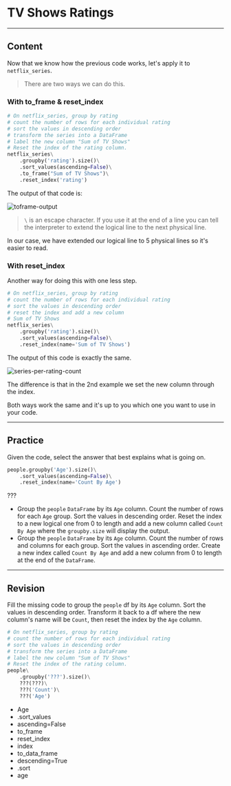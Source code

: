 ﻿---
author: Stefan-Stojanovic

type: normal

category: how to

links:
  - >-
    [Netflix Ratings](https://help.netflix.com/en/node/2064){documentation}
  - >-
    [to_frame before reset_index](https://stackoverflow.com/questions/40914200/can-i-assign-a-reset-index-a-name){documentation}
    

---

# TV Shows Ratings

---
## Content

Now that we know how the previous code works, let's apply it to `netflix_series`.

> There are two ways we can do this.

### With to_frame & reset_index

```py
# On netflix_series, group by rating
# count the number of rows for each individual rating
# sort the values in descending order
# transform the series into a DataFrame
# label the new column "Sum of TV Shows"
# Reset the index of the rating column.
netflix_series\
    .groupby('rating').size()\
    .sort_values(ascending=False)\
    .to_frame("Sum of TV Shows")\
    .reset_index('rating')
```

The output of that code is:

![toframe-output](https://img.enkipro.com/92ca8af7959786cd9bebb9c0898e3010.png)

> `\` is an escape character. If you use it at the end of a line you can tell the interpreter to extend the logical line to the next physical line.

In our case, we have extended our logical line to 5 physical lines so it's easier to read.

### With reset_index

Another way for doing this with one less step.

```py
# On netflix_series, group by rating
# count the number of rows for each individual rating
# sort the values in descending order
# reset the index and add a new column
# Sum of TV Shows
netflix_series\
    .groupby('rating').size()\
    .sort_values(ascending=False)\
    .reset_index(name='Sum of TV Shows')
```

The output of this code is exactly the same. 

![series-per-rating-count](https://img.enkipro.com/a7699cddce250f540b7259c4d0a10e2b.png)

The difference is that in the 2nd example we set the new column through the index.

Both ways work the same and it's up to you which one you want to use in your code.

---

## Practice

Given the code, select the answer that best explains what is going on.

```python
people.groupby('Age').size()\
    .sort_values(ascending=False)\
    .reset_index(name='Count By Age')
```

???

- Group the `people` `DataFrame` by its `Age` column. Count the number of rows for each `Age` group. Sort the values in descending order. Reset the index to a new logical one from 0 to length and add a new column called `Count By Age` where the `groupby.size` will display the output.
- Group the `people` `DataFrame` by its `Age` column. Count the number of rows and columns for each group. Sort the values in ascending order. Create a new index called `Count By Age` and add a new column from 0 to length at the end of the `DataFrame`.

---

## Revision

Fill the missing code to group the `people` df by its `Age` column. Sort the values in descending order. Transform it back to a df where the new column's name will be `Count`, then reset the index by the `Age` column.

```python
# On netflix_series, group by rating
# count the number of rows for each individual rating
# sort the values in descending order
# transform the series into a DataFrame
# label the new column "Sum of TV Shows"
# Reset the index of the rating column.
people\
    .groupby('???').size()\
    ???(???)\
    ???('Count')\
    ???('Age')
```

- Age
- .sort_values
- ascending=False
- to_frame
- reset_index
- index
- to_data_frame
- descending=True
- .sort
- age
